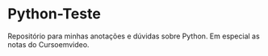 # Python-Teste
 Repositório para minhas anotações e dúvidas sobre Python.
 Em especial as notas do Cursoemvideo.
